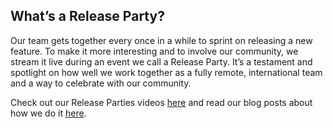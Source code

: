 ## What’s a Release Party?

Our team gets together every once in a while to sprint on releasing a new feature. To make it more interesting and to involve our community, we stream it live during an event we call a Release Party. It’s a testament and spotlight on how well we work together as a fully remote, international team and a way to celebrate with our community.

Check out our Release Parties videos [here](https://www.youtube.com/playlist?list=PLT5WZl9m5WoMn9JZSvtJojWSMJV7OpmQZ) and read our blog posts about how we do it [here](https://www.balena.io/blog/tag/release-party/). 